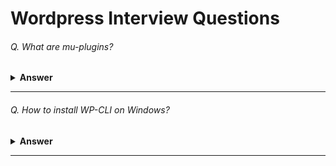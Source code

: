 # Wordpress Interview Questions
###### Q. What are mu-plugins?


<details><summary><b>Answer</b></summary>
<p>

A must-use plugin (also called a ‘mu-plugin’) is a plugin that will always be activated by default, without you needing to do it yourself. To activate a mu-plugin, you just have to upload it in the right directory, and WordPress will automatically know that this plugin must be used. Moreover, a mu-plugin cannot be deactivated: it will always be executed, unless it is uninstalled.

Originally, mu-plugins were only available for WPMU, for those sites which used multiple (multisite) blogs. Back then, a mu-plugin was just a plugin activated for all blogs.

Now, since the version 2.8, this feature is in the main branch of WordPress and the ‘MU’ part in mu-plugins has a new meaning: from ‘multi-user’, it became ‘must-use’ and the use of this feature has been changed.
  
  Origin : https://www.sitepoint.com/wordpress-mu-plugins/
</p>
</details>

---

###### Q. How to install WP-CLI on Windows?


<details><summary><b>Answer</b></summary>
<p>

  WP-CLI is the official command line tool for interacting with and managing your WordPress sites.
  <ol>
    <li>Download wp-cli.phar</li>
    <li>Create a folder c:\wp-cli</li>
    <li>Copy and Paste downloaded wp-cli.phar file in c:\wp-cli</li>
    <li>Create a named wp.bat in c:\wp-cli folder</li>
    <li>Paste the following code in wp.bat file and save wp.bat file in c:\wp-cli</li>
        @ECHO OFF
        php "c:/wp-cli/wp-cli.phar" %*
    <li>Set c:\wp-cli to your system PATH</li>
    From Windows Menu, open Environment Variables and select Path and click EDIT and ADD new environment variable and hit ok, ok, and ok.
    <li>Relaunch CMD, Go to path C:>wp-cli & Type wp help</li>

  </ol>
  Then, You will get all the options available through WP command and in that you will find <b>wp cli</b> option as well.
</p>
</details>

---
